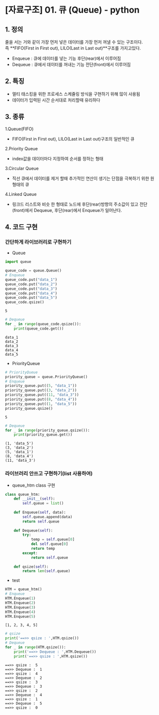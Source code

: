 
# [자료구조] 01. 큐 (Queue) - python

## 1. 정의

줄을 서는 거와 같이 가장 먼저 넣은 데이터를 가장 먼저 꺼낼 수 있는 구조이다.<br>
즉 **FIFO(First in First out), LILO(Last in Last out)**구조를 가지고있다.<br>
* Enqueue : 큐에 데이터를 넣는 기능 후단(rear)에서 이루어짐<br>
* Dequeue : 큐에서 데이터를 꺼내는 기능 전단(front)에서 이루어짐

## 2. 특징

* 멀티 태스킹을 위한 프로세스 스케쥴링 방식을 구현하기 위해 많이 사용됨<br>
* 데이터가 입력된 시간 순서대로 처리할때 유리하다

## 3. 종류

1.Queue(FIFO)<br>
* FIFO(First in First out), LILO(Last in Last out)구조의 일반적인 큐<br>

2.Priority Queue<br>
* index값을 데이터마다 지정하여 순서를 정하는 형태<br>

3.Circular Queue<br>
* 직선 큐에서 데이터를 제거 할때 추가적인 연산이 생기는 단점을 극복하기 위한 원 형태의 큐<br>

4.Linked Queue<br>
* 링크드 리스트와 비슷 한 형태로 노드에 후단(rear)방향의 주소값이 있고 전단(front)에서 Dequeue, 후단(rear)에서 Enqueue가 일어난다.<br>

## 4. 코드 구현

### 간단하게 라이브러리로 구현하기

* Queue


```python
import queue

queue_code = queue.Queue()
# Enqueue
queue_code.put("data_1")
queue_code.put("data_2")
queue_code.put("data_3")
queue_code.put("data_4")
queue_code.put("data_5")
queue_code.qsize()
```




    5




```python
# Dequeue
for _ in range(queue_code.qsize()):
    print(queue_code.get())
```

    data_1
    data_2
    data_3
    data_4
    data_5
    

* PriorityQueue


```python
# PriorityQueue
priority_queue = queue.PriorityQueue()
# Enqueue
priority_queue.put((5, "data_1"))
priority_queue.put((3, "data_2"))
priority_queue.put((11, "data_3"))
priority_queue.put((8, "data_4"))
priority_queue.put((1, "data_5"))
priority_queue.qsize()
```




    5




```python
# Dequeue
for _ in range(priority_queue.qsize()):
    print(priority_queue.get())
```

    (1, 'data_5')
    (3, 'data_2')
    (5, 'data_1')
    (8, 'data_4')
    (11, 'data_3')
    

### 라이브러리 안쓰고 구현하기(list 사용하여)

* queue_htm class 구현


```python
class queue_htm:
    def __init__(self):
        self.queue = list()
    
    def Enqueue(self, data):
        self.queue.append(data)
        return self.queue
    
    def Dequeue(self):
        try:
            temp = self.queue[0]
            del self.queue[0]
            return temp
        except:
            return self.queue
    
    def qsize(self):
        return len(self.queue)
```

* test


```python
HTM = queue_htm()
# Enqueue
HTM.Enqueue(1)
HTM.Enqueue(2)
HTM.Enqueue(3)
HTM.Enqueue(4)
HTM.Enqueue(5)
```




    [1, 2, 3, 4, 5]




```python
# qsize
print('==>> qsize : ',HTM.qsize())
# Dequeue
for _ in range(HTM.qsize()):
    print('==>> Dequeue : ',HTM.Dequeue())
    print('==>> qsize : ',HTM.qsize())
```

    ==>> qsize :  5
    ==>> Dequeue :  1
    ==>> qsize :  4
    ==>> Dequeue :  2
    ==>> qsize :  3
    ==>> Dequeue :  3
    ==>> qsize :  2
    ==>> Dequeue :  4
    ==>> qsize :  1
    ==>> Dequeue :  5
    ==>> qsize :  0
    
